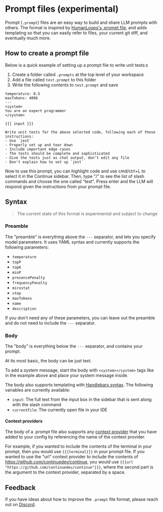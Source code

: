 # Prompt files (experimental)

Prompt (`.prompt`) files are an easy way to build and share LLM prompts with others. The format is inspired by [HumanLoops's .prompt file](https://docs.humanloop.com/docs/prompt-file-format), and adds templating so that you can easily refer to files, your current git diff, and eventually much more.

## How to create a prompt file

Below is a quick example of setting up a prompt file to write unit tests:s

1. Create a folder called `.prompts` at the top level of your workspace
2. Add a file called `test.prompt` to this folder
3. Write the following contents to `test.prompt` and save

```
temperature: 0.5
maxTokens: 4096
---
<system>
You are an expert programmer
</system>

{{{ input }}}

Write unit tests for the above selected code, following each of these instructions:
- Use `jest`
- Properly set up and tear down
- Include important edge cases
- The tests should be complete and sophisticated
- Give the tests just as chat output, don't edit any file
- Don't explain how to set up `jest`
```

Now to use this prompt, you can highlight code and use cmd/ctrl+L to select it in the Continue sidebar. Then, type "/" to see the list of slash commands and choose the one called "test". Press enter and the LLM will respond given the instructions from your prompt file.

## Syntax

> The current state of this format is experimental and subject to change

### Preamble

The "preamble" is everything above the `---` separator, and lets you specify model parameters. It uses YAML syntax and currently supports the following parameters:

- `temperature`
- `topP`
- `topK`
- `minP`
- `presencePenalty`
- `frequencyPenalty`
- `mirostat`
- `stop`
- `maxTokens`
- `name`
- `description`

If you don't need any of these parameters, you can leave out the preamble and do not need to include the `---` separator.

### Body

The "body" is everything below the `---` separator, and contains your prompt.

At its most basic, the body can be just text.

To add a system message, start the body with `<system></system>` tags like in the example above and place your system message inside.

The body also supports templating with [Handlebars syntax](https://handlebarsjs.com/guide/). The following variables are currently available:

- `input`: The full text from the input box in the sidebar that is sent along with the slash command
- `currentFile`: The currently open file in your IDE

#### Context providers

The body of a .prompt file also supports any [context provider](../customization/context-providers.md) that you have added to your config by referencing the name of the context provider.

For example, if you wanted to include the contents of the terminal in your prompt, then you would use `{{{terminal}}}` in your prompt file. If you wanted to use the "url" context provider to include the contents of https://github.com/continuedev/continue, you would use `{{{url "https://github.com/continuedev/continue"}}}`, where the second part is the argument to the context provider, separated by a space.

## Feedback

If you have ideas about how to improve the `.prompt` file format, please reach out on [Discord](https://discord.gg/NWtdYexhMs).
